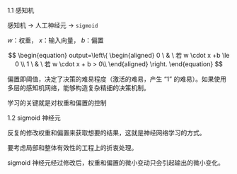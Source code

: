 1.1 感知机

感知机 $\to$ 人工神经元 $\to$ `sigmoid`

$w$：权重， $x$：输入向量， $b$：偏置

$$
\begin{equation}
output=\left\{
\begin{aligned}
0 \ & \ 若 w \cdot x +b \le 0 \\
1 \ & \ 若 w \cdot x + b > 0\\
\end{aligned}
\right.
\end{equation}
$$


偏置即阈值，决定了决策的难易程度（激活的难易，产生 “1” 的难易）。如果使用多层的感知机网络，能够构造复杂精细的决策机制。

学习的关键就是对权重和偏置的控制

1.2 sigmoid 神经元

反复的修改权重和偏置来获取想要的结果，这就是神经网络学习的方式。

要考虑局部和整体有效性的工程上的折衷处理。

sigmoid 神经元经过修改后，权重和偏置的微小变动只会引起输出的微小变化。
